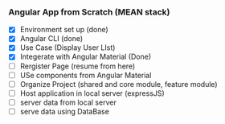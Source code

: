 ### Angular App from Scratch (MEAN stack)

- [X] Environment set up (done)
- [X] Angular CLI (done)
- [X] Use Case (Display User LIst)
- [X]  Integerate with Angular Material (Done)
- [ ] Rergister Page (resume from here)
- [ ] USe components from Angular Material
- [ ] Organize Project (shared and core module, feature module)
- [ ] Host application in local server (expressJS)
- [ ] server data from local server
- [ ] serve data using DataBase